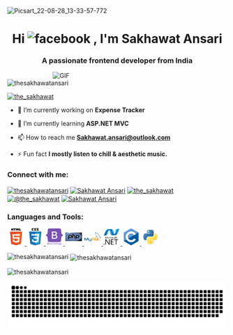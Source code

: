 ![Picsart_22-08-28_13-33-57-772](https://user-images.githubusercontent.com/86127098/187064323-3afa17ba-e1fc-432e-837c-332cd52ff62f.jpg)

<h1 align="center">Hi <img src='https://camo.githubusercontent.com/e8e7b06ecf583bc040eb60e44eb5b8e0ecc5421320a92929ce21522dbc34c891/68747470733a2f2f6d656469612e67697068792e636f6d2f6d656469612f6876524a434c467a6361737252346961377a2f67697068792e676966' alt='facebook' height='30px'> , I'm Sakhawat Ansari </h1>
<h3 align="center">A passionate frontend developer from India</h3>
<img align="right" alt="GIF" src="https://github.com/abhisheknaiidu/abhisheknaiidu/blob/master/code.gif?raw=true" width="400" />

<p align="left"> <img src="https://komarev.com/ghpvc/?username=thesakhawatansari&label=Profile%20views&color=0e75b6&style=flat" alt="thesakhawatansari" /> </p>

<p align="left"> <a href="https://twitter.com/the_sakhawat" target="blank"><img src="https://img.shields.io/twitter/follow/the_sakhawat?logo=twitter&style=for-the-badge" alt="the_sakhawat" /></a> </p>

- 🔭 I’m currently working on **Expense Tracker**

- 🌱 I’m currently learning **ASP.NET MVC**

- 📫 How to reach me **Sakhawat.ansari@outlook.com**

- ⚡ Fun fact **I mostly listen to chill & aesthetic music.**

<h3 align="left">Connect with me:</h3>
<p align="left">
<a href="https://linkedin.com/in/thesakhawatansari" target="blank"><img align="center" src="https://raw.githubusercontent.com/rahuldkjain/github-profile-readme-generator/master/src/images/icons/Social/linked-in-alt.svg" alt="thesakhawatansari" height="30" width="40" /></a>
<a href="https://www.facebook.com/sakhawat.ansari2k" target="blank"><img align="center" src="https://raw.githubusercontent.com/rahuldkjain/github-profile-readme-generator/master/src/images/icons/Social/facebook.svg" alt="Sakhawat Ansari" height="30" width="40" /></a>
<a href="https://instagram.com/the_sakhawat" target="blank"><img align="center" src="https://raw.githubusercontent.com/rahuldkjain/github-profile-readme-generator/master/src/images/icons/Social/instagram.svg" alt="the_sakhawat" height="30" width="40" /></a>
<a href="https://twitter.com/@the_sakhawat" target="blank"><img align="center" src="https://raw.githubusercontent.com/rahuldkjain/github-profile-readme-generator/master/src/images/icons/Social/twitter.svg" alt="@the_sakhawat" height="30" width="40" /></a>
<a href="https://www.youtube.com/channel/UCLsKff-a9vdcK87nZl-rgzg" target="blank"><img align="center" src="https://raw.githubusercontent.com/rahuldkjain/github-profile-readme-generator/master/src/images/icons/Social/youtube.svg" alt="Sakhawat Ansari" height="30" width="40" /></a>
</p>

<h3 align="left">Languages and Tools:</h3>
<p align="left">  
<a href="https://www.w3.org/html/" target="_blank" rel="noreferrer"> <img src="https://raw.githubusercontent.com/devicons/devicon/master/icons/html5/html5-original-wordmark.svg" alt="html5" width="40" height="40"/> </a>
<a href="https://www.w3schools.com/css/" target="_blank" rel="noreferrer"> <img src="https://raw.githubusercontent.com/devicons/devicon/master/icons/css3/css3-original-wordmark.svg" alt="css3" width="40" height="40"/> </a>     
<a href="https://getbootstrap.com" target="_blank" rel="noreferrer"> <img src="https://raw.githubusercontent.com/devicons/devicon/master/icons/bootstrap/bootstrap-plain-wordmark.svg" alt="bootstrap" width="40" height="40"/> </a>
<a href="https://www.php.net" target="_blank" rel="noreferrer"> <img src="https://raw.githubusercontent.com/devicons/devicon/master/icons/php/php-original.svg" alt="php" width="40" height="40"/> </a>
<a href="https://www.mysql.com/" target="_blank" rel="noreferrer"> <img src="https://raw.githubusercontent.com/devicons/devicon/master/icons/mysql/mysql-original-wordmark.svg" alt="mysql" width="40" height="40"/> </a> 
<a href="https://dotnet.microsoft.com/" target="_blank" rel="noreferrer"> <img src="https://raw.githubusercontent.com/devicons/devicon/master/icons/dot-net/dot-net-original-wordmark.svg" alt="dotnet" width="40" height="40"/> </a> 
<a href="https://www.cprogramming.com/" target="_blank" rel="noreferrer"> <img src="https://raw.githubusercontent.com/devicons/devicon/master/icons/c/c-original.svg" alt="c" width="40" height="40"/> </a>
<a href="https://www.python.org" target="_blank" rel="noreferrer"> <img src="https://raw.githubusercontent.com/devicons/devicon/master/icons/python/python-original.svg" alt="python" width="40" height="40"/> </a> </p>

<p><img align="left" src="https://github-readme-stats.vercel.app/api/top-langs?username=thesakhawatansari&show_icons=true&locale=en&layout=compact" alt="thesakhawatansari" /></p>

<p>&nbsp;<img align="center" src="https://github-readme-stats.vercel.app/api?username=thesakhawatansari&show_icons=true&locale=en" alt="thesakhawatansari" /></p>

<p><img align="center" src="https://github-readme-streak-stats.herokuapp.com/?user=thesakhawatansari&" alt="thesakhawatansari" /></p>

![Snake animation](https://raw.githubusercontent.com/Platane/snk/output/github-contribution-grid-snake.svg)

